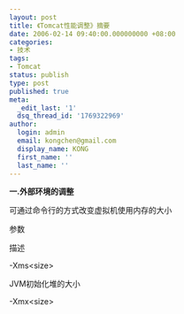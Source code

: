```yaml
---
layout: post
title: 《Tomcat性能调整》摘要
date: 2006-02-14 09:40:00.000000000 +08:00
categories:
- 技术
tags:
- Tomcat
status: publish
type: post
published: true
meta:
  _edit_last: '1'
  dsq_thread_id: '1769322969'
author:
  login: admin
  email: kongchen@gmail.com
  display_name: KONG
  first_name: ''
  last_name: ''
---
```

**一.外部环境的调整**

可通过命令行的方式改变虚拟机使用内存的大小

参数

描述

-Xms<size\>

JVM初始化堆的大小

-Xmx<size\>
